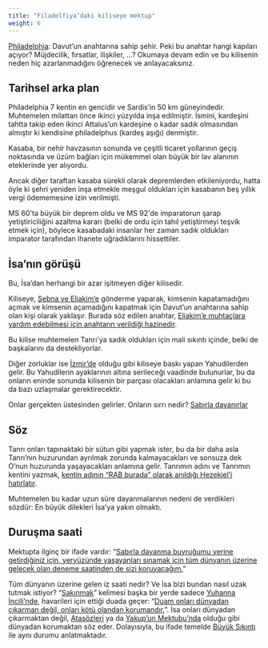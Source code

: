 ```yaml
---
title: "Filadelfiya’daki kiliseye mektup"
weight: 6
---
```



[Philadelphia](https://www.bibleserver.com/TR/Vahiy3%3A7-13): Davut’un anahtarına sahip şehir. Peki bu anahtar hangi kapıları açıyor? Müjdecilik, fırsatlar, ilişkiler, …? Okumaya devam edin ve bu kilisenin neden hiç azarlanmadığını öğrenecek ve anlayacaksınız.


## Tarihsel arka plan

<a name="c9e9"></a>
Philadelphia 7 kentin en gencidir ve Sardis’in 50 km güneyindedir. Muhtemelen milattan önce ikinci yüzyılda inşa edilmiştir. İsmini, kardeşini tahtta takip eden ikinci Attalus’un kardeşine o kadar sadık olmasından almıştır ki kendisine philadelphus (kardeş aşığı) denmiştir.

Kasaba, bir nehir havzasının sonunda ve çeşitli ticaret yollarının geçiş noktasında ve üzüm bağları için mükemmel olan büyük bir lav alanının eteklerinde yer alıyordu.

Ancak diğer taraftan kasaba sürekli olarak depremlerden etkileniyordu, hatta öyle ki şehri yeniden inşa etmekle meşgul oldukları için kasabanın beş yıllık vergi ödememesine izin verilmişti.

MS 60'ta büyük bir deprem oldu ve MS 92'de imparatorun şarap yetiştiriciliğini azaltma kararı (belki de ordu için tahıl yetiştirmeyi teşvik etmek için), böylece kasabadaki insanlar her zaman sadık oldukları imparator tarafından ihanete uğradıklarını hissettiler.


## İsa’nın görüşü

<a name="afbc"></a>
Bu, İsa’dan herhangi bir azar işitmeyen diğer kilisedir.

Kiliseye, [Şebna ve Eliakim’e](https://www.bibleserver.com/TR/Ye%C5%9Faya22%3A15-25) gönderme yaparak, kimsenin kapatamadığını açmak ve kimsenin açamadığını kapatmak için Davut’un anahtarına sahip olan kişi olarak yaklaşır. Burada söz edilen anahtar, [Eliakim’e muhtaçlara yardım edebilmesi için anahtarın verildiği hazinedir](https://www.bibleserver.com/TR/Ye%C5%9Faya22%3A21-22).

Bu kilise muhtemelen Tanrı’ya sadık oldukları için mali sıkıntı içinde, belki de başkalarını da destekliyorlar.

Diğer zorluklar ise [İzmir’de](https://www.bibleserver.com/TR/Vahiy2%3A9) olduğu gibi kiliseye baskı yapan Yahudilerden gelir. Bu Yahudilerin ayaklarının altına serileceği vaadinde bulunurlar, bu da onların eninde sonunda kilisenin bir parçası olacakları anlamına gelir ki bu da bazı uzlaşmalar gerektirecektir.

Onlar gerçekten üstesinden gelirler. Onların sırrı nedir? [Sabırla dayanırlar](https://www.bibleserver.com/TR/Vahiy3%3A10)


## Söz

<a name="b0b4"></a>
Tanrı onları tapınaktaki bir sütun gibi yapmak ister, bu da bir daha asla Tanrı’nın huzurundan ayrılmak zorunda kalmayacakları ve sonsuza dek O’nun huzurunda yaşayacakları anlamına gelir. Tanrımın adını ve Tanrımın kentini yazmak, [kentin adının “RAB burada” olarak anıldığı Hezekiel’i hatırlatır](https://www.bibleserver.com/TR/Hezekiel48%3A35).

Muhtemelen bu kadar uzun süre dayanmalarının nedeni de verdikleri sözdür: En büyük dilekleri İsa’ya yakın olmaktı.


## Duruşma saati

<a name="ea48"></a>
Mektupta ilginç bir ifade vardır: “[Sabırla dayanma buyruğumu yerine getirdiğiniz için, yeryüzünde yaşayanları sınamak için tüm dünyanın üzerine gelecek olan deneme saatinden de sizi koruyacağım.](https://www.bibleserver.com/TR/Vahiy3%3A10)”

Tüm dünyanın üzerine gelen iz saati nedir? Ve İsa bizi bundan nasıl uzak tutmak istiyor? “[Sakınmak](https://biblehub.com/interlinear/revelation/3-10.htm)” kelimesi başka bir yerde sadece [Yuhanna İncili’nde](https://biblehub.com/interlinear/john/17-15.htm), havarileri için ettiği duada geçer: “[Duam onları dünyadan çıkarman değil, onları kötü olandan korumandır.](https://www.bibleserver.com/TR/Yuhanna17%3A15)”. İsa onları dünyadan çıkarmaktan değil, [Atasözleri](https://www.bibleserver.com/TR/%C3%96zdeyi%C5%9Fler7%3A5) ya da [Yakup’un Mektubu’nda](https://www.bibleserver.com/TR/Yakup1%3A27) olduğu gibi dünyadan korumaktan söz eder. Dolayısıyla, bu ifade temelde [Büyük Sıkıntı ](../../../../content/army/expl/the-end-time-and-the-great-tribulation)ile aynı durumu anlatmaktadır.






[](https://github.com/revelation-today/revelation-today/blob/main/exampleSite/content/docs/content/letters/expl/the-letter-to-the-church-in-philadelphia.tr.md)
